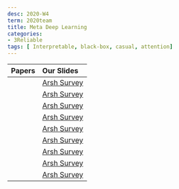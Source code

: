 ```yaml
---
desc: 2020-W4
term: 2020team
title: Meta Deep Learning
categories:
- 3Reliable
tags: [ Interpretable, black-box, casual, attention]  
---
```




| Papers |  Our Slides |
| -------------------------------------: | :------------------------------------- |
| | [Arsh Survey]({{site.baseurl}}/talks-A2020A/Slides-01-IRM-20190913-group.pdf) |
| | [Arsh Survey]({{site.baseurl}}/talks-A2020A/Slides-12-CausalReview-20200429-group.pdf) |
| | [Arsh Survey]({{site.baseurl}}/talks-A2020A/Slides-02-MetaTransfer-20191115-group.pdf) |
| | [Arsh Survey]({{site.baseurl}}/talks-A2020A/Slides-03-Sparsity-20191122-group.pdf) |
| | [Arsh Survey]({{site.baseurl}}/talks-A2020A/Slides-10-MetaLearningReview-20200331-group.pdf) |
| | [Arsh Survey]({{site.baseurl}}/talks-A2020A/Slides-16-DA-20200705-group.pdf) |
| | [Arsh Survey]({{site.baseurl}}/talks-A2020A/Slides-20-GP-2020824-group.pdf) |
| | [Arsh Survey]({{site.baseurl}}/talks-A2020A/Slides-22-MNR-20201108-group.pdf) |
| | [Arsh Survey]({{site.baseurl}}/talks-A2020A/Slides-24-StructuralMultiTask-20201206.pdf) |

